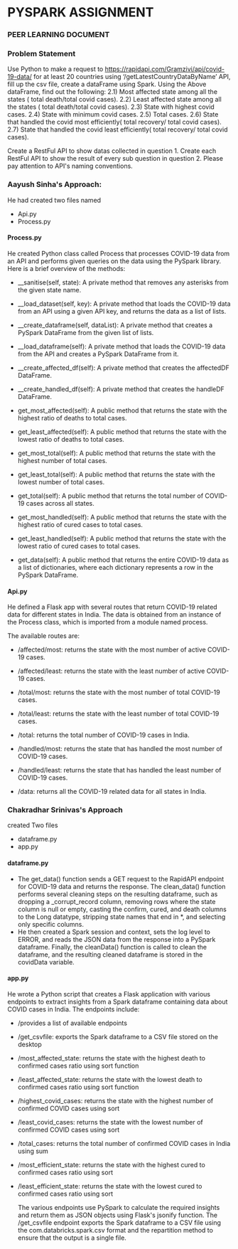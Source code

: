 # PYSPARK ASSIGNMENT 
### PEER LEARNING DOCUMENT
### Problem Statement
Use Python to make a request to https://rapidapi.com/Gramzivi/api/covid-19-data/ for at least 20 countries using ‘/getLatestCountryDataByName’ API, fill up the csv file, create a dataFrame using Spark. Using the Above dataFrame, find out the following: 
2.1) Most affected state among all the states ( total death/total covid cases). 
2.2) Least affected state among all the states ( total death/total covid cases). 
2.3) State with highest covid cases. 
2.4) State with minimum covid cases. 
2.5) Total cases. 
2.6) State that handled the covid most efficiently( total recovery/ total covid cases). 
2.7) State that handled the covid least efficiently( total recovery/ total covid cases). 


Create a RestFul API to show datas collected in question 1. Create each RestFul API to show the result of every sub question in question 2. Please pay attention to API's naming conventions.

### Aayush Sinha's Approach:
He had created two files named 
 - Api.py 
- Process.py
#### Process.py
He created Python class called Process that processes COVID-19 data from an API and performs given queries on the data using the PySpark library. Here is a brief overview of the methods:

-  __sanitise(self, state): A private method that removes any asterisks from the given state name.
-  __load_dataset(self, key): A private method that loads the COVID-19 data from an API using a given API key, and returns the data as a list of lists.
    
-    __create_dataframe(self, dataList): A private method that creates a PySpark DataFrame from the given list of lists.
    
-    __load_dataframe(self): A private method that loads the COVID-19 data from the API and creates a PySpark DataFrame from it.
    
-   __create_affected_df(self): A private method that creates the affectedDF DataFrame.
    
-    __create_handled_df(self): A private method that creates the handleDF DataFrame.
    
-    get_most_affected(self): A public method that returns the state with the highest ratio of deaths to total cases.
    
-    get_least_affected(self): A public method that returns the state with the lowest ratio of deaths to total cases.
    
-    get_most_total(self): A public method that returns the state with the highest number of total cases.
    
-    get_least_total(self): A public method that returns the state with the lowest number of total cases.
    
-    get_total(self): A public method that returns the total number of COVID-19 cases across all states.
    
-    get_most_handled(self): A public method that returns the state with the highest ratio of cured cases to total cases.
    
-    get_least_handled(self): A public method that returns the state with the lowest ratio of cured cases to total cases.

-   get_data(self): A public method that returns the entire COVID-19 data as a list of dictionaries, where each dictionary represents a row in the PySpark DataFrame.

#### Api.py
He defined a Flask app with several routes that return COVID-19 related data for different states in India. The data is obtained from an instance of the Process class, which is imported from a module named process.

The available routes are:

-   /affected/most: returns the state with the most number of active COVID-19 cases.
    
-    /affected/least: returns the state with the least number of active COVID-19 cases.
    
-    /total/most: returns the state with the most number of total COVID-19 cases.
    
-    /total/least: returns the state with the least number of total COVID-19 cases.
    
-    /total: returns the total number of COVID-19 cases in India.
    
-    /handled/most: returns the state that has handled the most number of COVID-19 cases.
    
-    /handled/least: returns the state that has handled the least number of COVID-19 cases.
    
-    /data: returns all the COVID-19 related data for all states in India.


### Chakradhar Srinivas's Approach
created Two files
- dataframe.py
- app.py

#### dataframe.py
- The get_data() function sends a GET request to the RapidAPI endpoint for COVID-19 data and returns the response. The clean_data() function performs several cleaning steps on the resulting dataframe, such as dropping a _corrupt_record column, removing rows where the state column is null or empty, casting the confirm, cured, and death columns to the Long datatype, stripping state names that end in *, and selecting only specific columns. 
- He then created a Spark session and context, sets the log level to ERROR, and reads the JSON data from the response into a PySpark dataframe. Finally, the cleanData() function is called to clean the dataframe, and the resulting cleaned dataframe is stored in the covidData variable.

#### app.py
He wrote a Python script that creates a Flask application with various endpoints to extract insights from a Spark dataframe containing data about COVID cases in India. The endpoints include:

- /provides a list of available endpoints
    
-  /get_csvfile: exports the Spark dataframe to a CSV file stored on the desktop
    
-   /most_affected_state: returns the state with the highest death to confirmed cases ratio using sort function
    
-   /least_affected_state: returns the state with the lowest death to confirmed cases ratio using sort function
    
-   /highest_covid_cases: returns the state with the highest number of confirmed COVID cases using sort 
    
-    /least_covid_cases: returns the state with the lowest number of confirmed COVID cases using sort
    
-    /total_cases: returns the total number of confirmed COVID cases in India using sum
    
-   /most_efficient_state: returns the state with the highest cured to confirmed cases ratio using sort
    
-   /least_efficient_state: returns the state with the lowest cured to confirmed cases ratio using sort
    
    The various endpoints use PySpark to calculate the required insights and return them as JSON objects using Flask's jsonify function. The /get_csvfile endpoint exports the Spark dataframe to a CSV file using the com.databricks.spark.csv format and the repartition method to ensure that the output is a single file.
